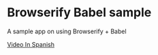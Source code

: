 # Browserify Babel sample
A sample app on using Browserify + Babel

[Video In Spanish](https://www.youtube.com/watch?v=ITM6egxpHIg)
